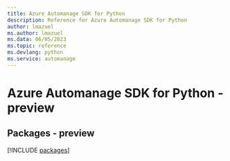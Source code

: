 ```yaml
---
title: Azure Automanage SDK for Python
description: Reference for Azure Automanage SDK for Python
author: lmazuel
ms.author: lmazuel
ms.data: 06/05/2023
ms.topic: reference
ms.devlang: python
ms.service: automanage
---
```

# Azure Automanage SDK for Python - preview
## Packages - preview
[!INCLUDE [packages](automanage-index.md)]